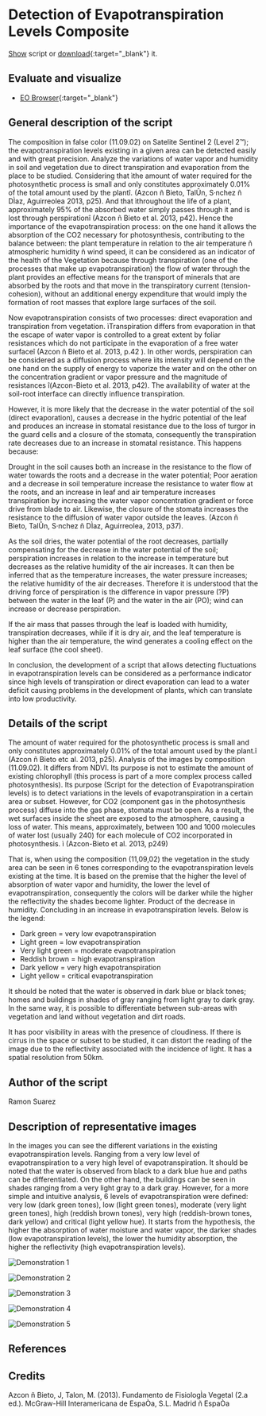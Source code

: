 # Detection of Evapotranspiration Levels Composite

<a href="#" id='togglescript'>Show</a> script or [download](script.js){:target="_blank"} it.
<div id='script_view' style="display:none">
{% highlight javascript %}
      {% include_relative script.js %}
{% endhighlight %}
</div>

## Evaluate and visualize   
 - [EO Browser](https://apps.sentinel-hub.com/eo-browser/?zoom=11&lat=51.6877&lng=4.80414&themeId=DEFAULT-THEME&datasetId=S2L2A&fromTime=2020-09-22T00%3A00%3A00.000Z&toTime=2020-09-22T23%3A59%3A59.999Z&visualizationUrl=https%3A%2F%2Fservices.sentinel-hub.com%2Fogc%2Fwms%2Fbd86bcc0-f318-402b-a145-015f85b9427e&evalscript=Ly9WRVJTSU9OPTMKZnVuY3Rpb24gc2V0dXAoKSB7CiAgcmV0dXJuIHsKICAgIGlucHV0OiBbIkIxMSIsIkIwOSIsIkIwMiIsICJkYXRhTWFzayJdLAogICAgb3V0cHV0OiB7IGJhbmRzOiA0IH0KICB9Owp9CgpmdW5jdGlvbiBldmFsdWF0ZVBpeGVsKHNhbXBsZSkgewogIHJldHVybiBbMi41ICogc2FtcGxlLkIxMSwyLjUgKiBzYW1wbGUuQjA5LDIuNSAqIHNhbXBsZS5CMDIsIHNhbXBsZS5kYXRhTWFzayBdOwp9&minQa=NaN){:target="_blank"} 


## General description of the script

The composition in false color (11.09.02) on Satelite Sentinel 2 (Level 2™); the evapotranspiration levels existing in a given area can be detected easily and with great precision. Analyze the variations of water vapor and humidity in soil and vegetation due to direct transpiration and evaporation from the place to be studied. Considering that ìthe amount of water required for the photosynthetic process is small and only constitutes approximately 0.01% of the total amount used by the plantî. (Azcon ñ Bieto, TalÛn, S·nchez ñ DÌaz, Aguirreolea 2013, p25). And that ìthroughout the life of a plant, approximately 95% of the absorbed water simply passes through it and is lost through perspirationî (Azcon ñ Bieto et al. 2013, p42). Hence the importance of the evapotranspiration process: on the one hand it allows the absorption of the CO2 necessary for photosynthesis, contributing to the balance between: the plant temperature in relation to the air temperature ñ atmospheric humidity ñ wind speed, it can be considered as an indicator of the health of the Vegetation because through transpiration (one of the processes that make up evapotranspiration) the flow of water through the plant provides an effective means for the transport of minerals that are absorbed by the roots and that move in the transpiratory current (tension-cohesion), without an additional energy expenditure that would imply the formation of root masses that explore large surfaces of the soil.

Now evapotranspiration consists of two processes: direct evaporation and transpiration from vegetation. ìTranspiration differs from evaporation in that the escape of water vapor is controlled to a great extent by foliar resistances which do not participate in the evaporation of a free water surfaceî (Azcon ñ Bieto et al. 2013, p.42 ). In other words, perspiration can be considered as a diffusion process where ìits intensity will depend on the one hand on the supply of energy to vaporize the water and on the other on the concentration gradient or vapor pressure and the magnitude of resistances î(Azcon-Bieto et al. 2013, p42). The availability of water at the soil-root interface can directly influence transpiration.

However, it is more likely that the decrease in the water potential of the soil (direct evaporation), causes a decrease in the hydric potential of the leaf and produces an increase in stomatal resistance due to the loss of turgor in the guard cells and a closure of the stomata, consequently the transpiration rate decreases due to an increase in stomatal resistance. This happens because:

Drought in the soil causes both an increase in the resistance to the flow of water towards the roots and a decrease in the water potential; Poor aeration and a decrease in soil temperature increase the resistance to water flow at the roots, and an increase in leaf and air temperature increases transpiration by increasing the water vapor concentration gradient or force drive from blade to air. Likewise, the closure of the stomata increases the resistance to the diffusion of water vapor outside the leaves. (Azcon ñ Bieto, TalÛn, S·nchez ñ DÌaz, Aguirreolea, 2013, p37).

As the soil dries, the water potential of the root decreases, partially compensating for the decrease in the water potential of the soil; perspiration increases in relation to the increase in temperature but decreases as the relative humidity of the air increases. It can then be inferred that as the temperature increases, the water pressure increases; the relative humidity of the air decreases. Therefore it is understood that the driving force of perspiration is the difference in vapor pressure (?P) between the water in the leaf (P) and the water in the air (PO); wind can increase or decrease perspiration.

If the air mass that passes through the leaf is loaded with humidity, transpiration decreases, while if it is dry air, and the leaf temperature is higher than the air temperature, the wind generates a cooling effect on the leaf surface (the cool sheet).

In conclusion, the development of a script that allows detecting fluctuations in evapotranspiration levels can be considered as a performance indicator since high levels of transpiration or direct evaporation can lead to a water deficit causing problems in the development of plants, which can translate into low productivity.

## Details of the script

The amount of water required for the photosynthetic process is small and only constitutes approximately 0.01% of the total amount used by the plant.î (Azcon ñ Bieto etc al. 2013, p25). Analysis of the images by composition (11.09.02). It differs from NDVI. Its purpose is not to estimate the amount of existing chlorophyll (this process is part of a more complex process called photosynthesis). Its purpose (Script for the detection of Evapotranspiration levels) is to detect variations in the levels of evapotranspiration in a certain area or subset. However, for CO2 (component gas in the photosynthesis process) diffuse into the gas phase, stomata must be open. As a result, the wet surfaces inside the sheet are exposed to the atmosphere, causing a loss of water. This means, approximately, between 100 and 1000 molecules of water lost (usually 240) for each molecule of CO2 incorporated in photosynthesis. ì (Azcon-Bieto et al. 2013, p249)

That is, when using the composition (11,09,02) the vegetation in the study area can be seen in 6 tones corresponding to the evapotranspiration levels existing at the time. It is based on the premise that the higher the level of absorption of water vapor and humidity, the lower the level of evapotranspiration, consequently the colors will be darker while the higher the reflectivity the shades become lighter. Product of the decrease in humidity. Concluding in an increase in evapotranspiration levels. Below is the legend:

- Dark green = very low evapotranspiration
- Light green = low evapotranspiration
- Very light green = moderate evapotranspiration
- Reddish brown = high evapotranspiration
- Dark yellow = very high evapotranspiration
- Light yellow = critical evapotranspiration

It should be noted that the water is observed in dark blue or black tones; homes and buildings in shades of gray ranging from light gray to dark gray. In the same way, it is possible to differentiate between sub-areas with vegetation and land without vegetation and dirt roads.

It has poor visibility in areas with the presence of cloudiness. If there is cirrus in the space or subset to be studied, it can distort the reading of the image due to the reflectivity associated with the incidence of light. It has a spatial resolution from 50km.

## Author of the script

Ramon Suarez

## Description of representative images

In the images you can see the different variations in the existing evapotranspiration levels. Ranging from a very low level of evapotranspiration to a very high level of evapotranspiration. It should be noted that the water is observed from black to a dark blue hue and paths can be differentiated. On the other hand, the buildings can be seen in shades ranging from a very light gray to a dark gray. However, for a more simple and intuitive analysis, 6 levels of evapotranspiration were defined: very low (dark green tones), low (light green tones), moderate (very light green tones), high (reddish brown tones), very high (reddish-brown tones, dark yellow) and critical (light yellow hue). It starts from the hypothesis, the higher the absorption of water moisture and water vapor, the darker shades (low evapotranspiration levels), the lower the humidity absorption, the higher the reflectivity (high evapotranspiration levels).

![Demonstration 1](fig/Demostration1.png)

![Demonstration 2](fig/Demostration2.png)

![Demonstration 3](fig/Demostration3.png)

![Demonstration 4](fig/Demostration4.png)

![Demonstration 5](fig/Demostration5.png)

## References


## Credits

Azcon ñ Bieto, J, Talon, M. (2013). Fundamento de FisiologÌa Vegetal (2.a ed.). McGraw-Hill Interamericana de EspaÒa, S.L. Madrid ñ EspaÒa
